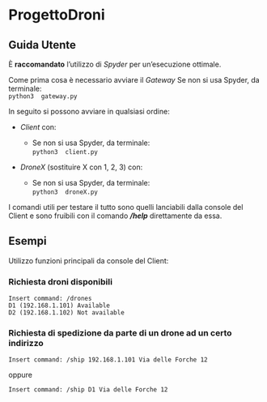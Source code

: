 # ProgettoDroni

## Guida Utente
È **raccomandato** l’utilizzo di _Spyder_ per un’esecuzione ottimale.

Come prima cosa è necessario avviare il _Gateway_
Se non si usa Spyder, da terminale:  
  ```python3  gateway.py```   

In seguito si possono avviare in qualsiasi ordine:

* _Client_ con:
  * Se non si usa Spyder, da terminale:  
    ```python3  client.py```
  
* _DroneX_ (sostituire X con 1, 2, 3) con: 
  * Se non si usa Spyder, da terminale:  
   ```python3  droneX.py```

I comandi utili per testare il tutto sono quelli lanciabili dalla console del Client e sono fruibili con il comando _**/help**_ direttamente da essa.

## Esempi 
Utilizzo funzioni principali da console del Client:

### Richiesta droni disponibili
```
Insert command: /drones 
D1 (192.168.1.101) Available
D2 (192.168.1.102) Not available
```

### Richiesta di spedizione da parte di un drone ad un certo indirizzo
```
Insert command: /ship 192.168.1.101 Via delle Forche 12
``` 
oppure 
```
Insert command: /ship D1 Via delle Forche 12
```


